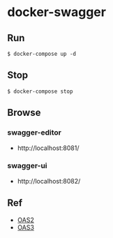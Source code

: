 # docker-swagger

## Run
```
$ docker-compose up -d
```

## Stop
```
$ docker-compose stop
```

## Browse

### swagger-editor
* http://localhost:8081/

### swagger-ui
* http://localhost:8082/

## Ref
* [OAS2](https://swagger.io/docs/specification/2-0/basic-structure/)
* [OAS3](https://swagger.io/docs/specification/basic-structure/)
